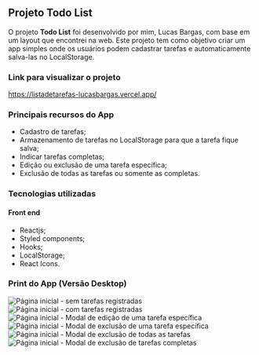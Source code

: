 ## Projeto Todo List
O projeto **Todo List** foi desenvolvido por mim, Lucas Bargas, com base em um layout que encontrei na web. Este projeto tem como objetivo criar um app simples onde os usuários podem cadastrar tarefas e automaticamente salva-las no LocalStorage.

### Link para visualizar o projeto
<https://listadetarefas-lucasbargas.vercel.app/>

### Principais recursos do App
* Cadastro de tarefas;
* Armazenamento de tarefas no LocalStorage para que a tarefa fique salva;
* Indicar tarefas completas;
* Edição ou exclusão de uma tarefa específica;
* Exclusão de todas as tarefas ou somente as completas.

### Tecnologias utilizadas
#### Front end
* Reactjs;
* Styled components;
* Hooks;
* LocalStorage;
* React Icons.

### Print do App (Versão Desktop)
<img alt="Página inicial - sem tarefas registradas" src="https://i.ibb.co/DfnsmQT/home.png">
<img alt="Página inicial - com tarefas registradas" src="https://i.ibb.co/S0m1ntj/home-tasks.png">
<img alt="Página inicial - Modal de edição de uma tarefa específica" src="https://i.ibb.co/BtTG4FK/modal-edit-one.png">
<img alt="Página inicial - Modal de exclusão de uma tarefa específica" src="https://i.ibb.co/5BXVN63/modal-delete-one.png">
<img alt="Página inicial - Modal de exclusão de todas as tarefas" src="https://i.ibb.co/5TWCNVN/modal-delete-all.png">
<img alt="Página inicial - Modal de exclusão de tarefas completas" src="https://i.ibb.co/qRQ4JS6/modal-delete-all-done.png">
